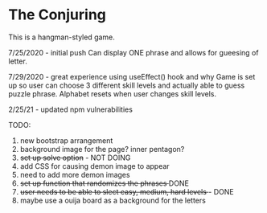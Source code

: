 # The Conjuring

This is a hangman-styled game.

7/25/2020 - initial push
    Can display ONE phrase and allows for gueesing of letter.

7/29/2020 - great experience using useEffect() hook and why
    Game is set up so user can choose 3 different skill levels
    and actually able to guess puzzle phrase.
    Alphabet resets when user changes skill levels.

2/25/21 - updated npm vulnerabilities


TODO: 
1) new bootstrap arrangement
1) background image for the page? inner pentagon?
1) <del>set up solve option</del> - NOT DOING
1) add CSS for causing demon image to appear
1) need to add more demon images
1) <del>set up function that randomizes the phrases </del> DONE
1) <del> user needs to be able to slect easy, medium, hard levels </del> - DONE
1) maybe use a ouija board as a background for the letters